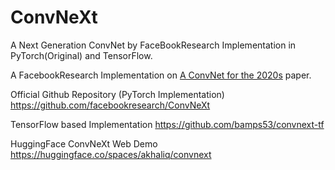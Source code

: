 # ConvNeXt
A Next Generation ConvNet by FaceBookResearch Implementation in PyTorch(Original) and TensorFlow.

A FacebookResearch Implementation on [A ConvNet for the 2020s](https://arxiv.org/pdf/2201.03545.pdf) paper.

Official Github Repository (PyTorch Implementation)
https://github.com/facebookresearch/ConvNeXt

TensorFlow based Implementation
https://github.com/bamps53/convnext-tf

HuggingFace ConvNeXt Web Demo
https://huggingface.co/spaces/akhaliq/convnext